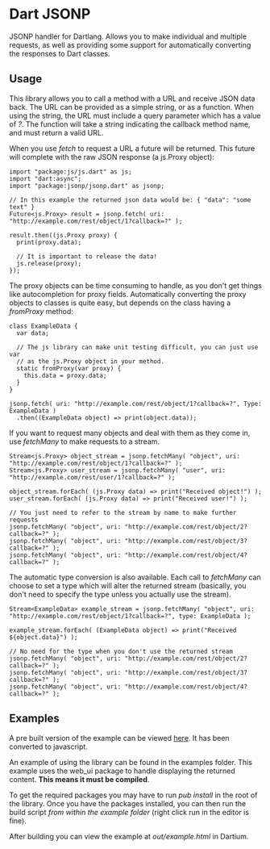 Dart JSONP
==========

JSONP handler for Dartlang. Allows you to make individual and multiple requests, as well as providing some support for automatically converting the responses to Dart classes.

Usage
------

This library allows you to call a method with a URL and receive JSON data back. The URL can be provided as a simple string, or as a function. When using the string, the URL must include a query parameter which has a value of _?_. The function will take a string indicating the callback method name, and must return a valid URL.

When you use _fetch_ to request a URL a future will be returned. This future will complete with the raw JSON response (a js.Proxy object):

    import "package:js/js.dart" as js;
    import "dart:async";
    import "package:jsonp/jsonp.dart" as jsonp;

    // In this example the returned json data would be: { "data": "some text" }
    Future<js.Proxy> result = jsonp.fetch( uri: "http://example.com/rest/object/1?callback=?" );

    result.then((js.Proxy proxy) {
      print(proxy.data);

      // It is important to release the data!
      js.release(proxy);
    });

The proxy objects can be time consuming to handle, as you don't get things like autocompletion for proxy fields. Automatically converting the proxy objects to classes is quite easy, but depends on the class having a _fromProxy_ method:

    class ExampleData {
      var data;

      // The js library can make unit testing difficult, you can just use var
      // as the js.Proxy object in your method.
      static fromProxy(var proxy) {
        this.data = proxy.data;
      }
    }

    jsonp.fetch( uri: "http://example.com/rest/object/1?callback=?", Type: ExampleData )
      .then((ExampleData object) => print(object.data));

If you want to request many objects and deal with them as they come in, use _fetchMany_ to make requests to a stream.

    Stream<js.Proxy> object_stream = jsonp.fetchMany( "object", uri: "http://example.com/rest/object/1?callback=?" );
    Stream<js.Proxy> user_stream = jsonp.fetchMany( "user", uri: "http://example.com/rest/user/1?callback=?" );

    object_stream.forEach( (js.Proxy data) => print("Received object!") );
    user_stream.forEach( (js.Proxy data) => print("Received user!") );

    // You just need to refer to the stream by name to make further requests
    jsonp.fetchMany( "object", uri: "http://example.com/rest/object/2?callback=?" );
    jsonp.fetchMany( "object", uri: "http://example.com/rest/object/3?callback=?" );
    jsonp.fetchMany( "object", uri: "http://example.com/rest/object/4?callback=?" );

The automatic type conversion is also available. Each call to _fetchMany_ can choose to set a type which will alter the returned stream (basically, you don't need to specify the type unless you actually use the stream).

    Stream<ExampleData> example_stream = jsonp.fetchMany( "object", uri: "http://example.com/rest/object/1?callback=?", type: ExampleData );

    example_stream.forEach( (ExampleData object) => print("Received ${object.data}") );

    // No need for the type when you don't use the returned stream
    jsonp.fetchMany( "object", uri: "http://example.com/rest/object/2?callback=?" );
    jsonp.fetchMany( "object", uri: "http://example.com/rest/object/3?callback=?" );
    jsonp.fetchMany( "object", uri: "http://example.com/rest/object/4?callback=?" );

Examples
--------

A pre built version of the example can be viewed [here](http://matthewfranglen.github.io/dart-jsonp/example/out/example.html). It has been converted to javascript.

An example of using the library can be found in the examples folder. This example uses the web_ui package to handle displaying the returned content. **This means it must be compiled**.

To get the required packages you may have to run _pub install_ in the root of the library. Once you have the packages installed, you can then run the build script _from within the example folder_ (right click run in the editor is fine).

After building you can view the example at _out/example.html_ in Dartium.
